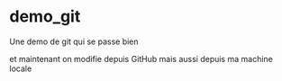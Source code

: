 # demo_git
Une demo de git qui se passe bien

et maintenant on modifie depuis GitHub
mais aussi depuis ma machine locale